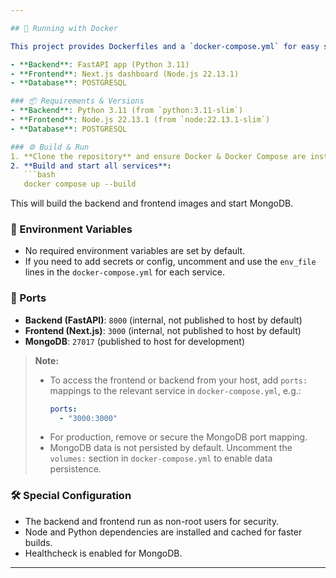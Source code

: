```yaml
---

## 🐳 Running with Docker

This project provides Dockerfiles and a `docker-compose.yml` for easy setup of all core components:

- **Backend**: FastAPI app (Python 3.11)
- **Frontend**: Next.js dashboard (Node.js 22.13.1)
- **Database**: POSTGRESQL

### 📦 Requirements & Versions
- **Backend**: Python 3.11 (from `python:3.11-slim`)
- **Frontend**: Node.js 22.13.1 (from `node:22.13.1-slim`)
- **Database**: POSTGRESQL 

### ⚙️ Build & Run
1. **Clone the repository** and ensure Docker & Docker Compose are installed.
2. **Build and start all services**:
   ```bash
   docker compose up --build
   ```
   This will build the backend and frontend images and start MongoDB.

### 🔑 Environment Variables
- No required environment variables are set by default.
- If you need to add secrets or config, uncomment and use the `env_file` lines in the `docker-compose.yml` for each service.

### 🔌 Ports
- **Backend (FastAPI)**: `8000` (internal, not published to host by default)
- **Frontend (Next.js)**: `3000` (internal, not published to host by default)
- **MongoDB**: `27017` (published to host for development)

> **Note:**
> - To access the frontend or backend from your host, add `ports:` mappings to the relevant service in `docker-compose.yml`, e.g.:
>   ```yaml
>   ports:
>     - "3000:3000"
>   ```
> - For production, remove or secure the MongoDB port mapping.
> - MongoDB data is not persisted by default. Uncomment the `volumes:` section in `docker-compose.yml` to enable data persistence.

### 🛠 Special Configuration
- The backend and frontend run as non-root users for security.
- Node and Python dependencies are installed and cached for faster builds.
- Healthcheck is enabled for MongoDB.

---
```

